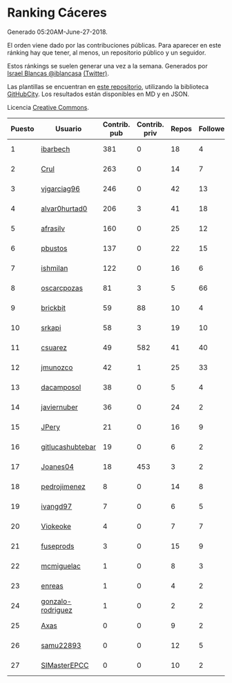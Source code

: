 # Ranking Cáceres

Generado 05:20AM-June-27-2018.

El orden viene dado por las contribuciones públicas. Para aparecer en este ránking hay que tener, al menos, un repositorio público y un seguidor.

Estos ránkings se suelen generar una vez a la semana. Generados por [Israel Blancas @iblancasa](https://github.com/iblancasa/) [(Twitter)](https://twitter.com/iblancasa).

Las plantillas se encuentran en [este repositorio](https://github.com/iblancasa/GH-Spanish-Ranking), utilizando la biblioteca [GitHubCity](https://github.com/iblancasa/GitHubCity). Los resultados están disponibles en MD y en JSON.

Licencia [Creative Commons](https://creativecommons.org/licenses/by/4.0/).

| Puesto   |  Usuario  | Contrib. pub | Contrib. priv |Repos| Followers | Desde |  Avatar  |
|----------|-----------|--------------|---------------|-----|-----------|-------|----------|
|1|[ibarbech](https://github.com/ibarbech)|381|0|18|4|2015-09-20|![ibarbech]()|
|2|[Crul](https://github.com/Crul)|263|0|14|7|2013-09-29|![Crul]()|
|3|[vjgarciag96](https://github.com/vjgarciag96)|246|0|42|13|2016-07-01|![vjgarciag96]()|
|4|[alvar0hurtad0](https://github.com/alvar0hurtad0)|206|3|41|18|2011-10-15|![alvar0hurtad0]()|
|5|[afrasilv](https://github.com/afrasilv)|160|0|25|12|2014-10-15|![afrasilv]()|
|6|[pbustos](https://github.com/pbustos)|137|0|22|15|2013-12-06|![pbustos]()|
|7|[ishmilan](https://github.com/ishmilan)|122|0|16|6|2014-10-07|![ishmilan]()|
|8|[oscarcpozas](https://github.com/oscarcpozas)|81|3|5|66|2013-01-27|![oscarcpozas]()|
|9|[brickbit](https://github.com/brickbit)|59|88|10|4|2016-06-02|![brickbit]()|
|10|[srkapi](https://github.com/srkapi)|58|3|19|10|2015-02-08|![srkapi]()|
|11|[csuarez](https://github.com/csuarez)|49|582|41|40|2011-03-21|![csuarez]()|
|12|[jmunozco](https://github.com/jmunozco)|42|1|25|33|2012-11-23|![jmunozco]()|
|13|[dacamposol](https://github.com/dacamposol)|38|0|5|4|2016-01-27|![dacamposol]()|
|14|[javiernuber](https://github.com/javiernuber)|36|0|24|2|2011-06-16|![javiernuber]()|
|15|[JPery](https://github.com/JPery)|21|0|16|9|2015-02-18|![JPery]()|
|16|[gitlucashubtebar](https://github.com/gitlucashubtebar)|19|0|6|2|2018-02-06|![gitlucashubtebar]()|
|17|[Joanes04](https://github.com/Joanes04)|18|453|3|2|2014-11-25|![Joanes04]()|
|18|[pedrojimenez](https://github.com/pedrojimenez)|8|0|14|8|2011-09-12|![pedrojimenez]()|
|19|[ivangd97](https://github.com/ivangd97)|7|0|6|5|2014-05-06|![ivangd97]()|
|20|[Viokeoke](https://github.com/Viokeoke)|4|0|7|7|2015-10-23|![Viokeoke]()|
|21|[fuseprods](https://github.com/fuseprods)|3|0|15|9|2012-12-15|![fuseprods]()|
|22|[mcmiguelac](https://github.com/mcmiguelac)|1|0|8|3|2014-05-07|![mcmiguelac]()|
|23|[enreas](https://github.com/enreas)|1|0|4|2|2011-11-07|![enreas]()|
|24|[gonzalo-rodriguez](https://github.com/gonzalo-rodriguez)|1|0|2|2|2013-04-02|![gonzalo-rodriguez]()|
|25|[Axas](https://github.com/Axas)|0|0|9|2|2015-03-04|![Axas]()|
|26|[samu22893](https://github.com/samu22893)|0|0|12|5|2013-10-30|![samu22893]()|
|27|[SIMasterEPCC](https://github.com/SIMasterEPCC)|0|0|10|2|2017-03-16|![SIMasterEPCC]()|
